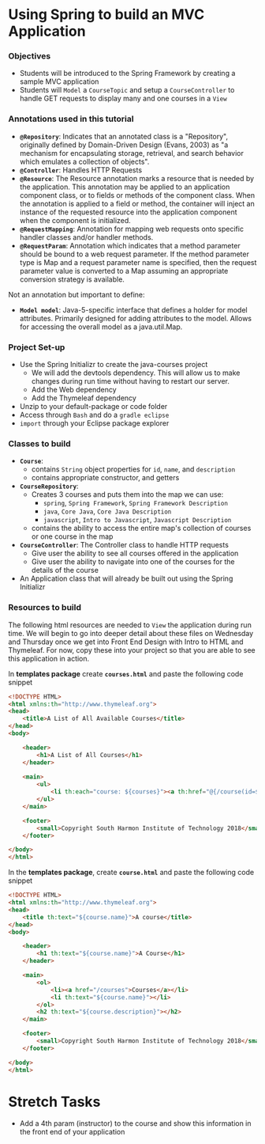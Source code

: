 # Using Spring to build an MVC Application

### Objectives
- Students will be introduced to the Spring Framework by creating a sample MVC application
- Students will `Model` a `CourseTopic` and setup a `CourseController` to handle GET requests to display many and one courses in a `View`

### Annotations used in this tutorial
- **`@Repository`**: Indicates that an annotated class is a "Repository", originally defined by Domain-Driven Design (Evans, 2003) as "a mechanism for encapsulating storage, retrieval, and search behavior which emulates a collection of objects".
- **`@Controller`**: Handles HTTP Requests
- **`@Resource`**: The Resource annotation marks a resource that is needed by the application. This annotation may be applied to an application component class, or to fields or methods of the component class. When the annotation is applied to a field or method, the container will inject an instance of the requested resource into the application component when the component is initialized.
- **`@RequestMapping`**: Annotation for mapping web requests onto specific handler classes and/or handler methods.
- **`@RequestParam`**: Annotation which indicates that a method parameter should be bound to a web request parameter. If the method parameter type is Map and a request parameter name is specified, then the request parameter value is converted to a Map assuming an appropriate conversion strategy is available. 

Not an annotation but important to define:
- **`Model model`**: Java-5-specific interface that defines a holder for model attributes. Primarily designed for adding attributes to the model. Allows for accessing the overall model as a java.util.Map.

### Project Set-up 
- Use the Spring Initializr to create the java-courses project
  - We will add the devtools dependency. This will allow us to make changes during run time without having to restart our server.
  - Add the Web dependency
  - Add the Thymeleaf dependency
- Unzip to your default-package or code folder 
- Access through `Bash` and do a `gradle eclipse`
- `import` through your Eclipse package explorer

### Classes to build
- **`Course`**: 
  - contains `String` object properties for `id`, `name`, and `description`
  - contains appropriate constructor, and getters 
- **`CourseRepository`**: 
	- Creates 3 courses and puts them into the map we can use:
		- `spring`, `Spring Framework`, `Spring Framework Description`
		- `java`, `Core Java`, `Core Java Description`
		- `javascript`, `Intro to Javascript`, `Javascript Description`
 	- contains the ability to access the entire map's collection of courses or one course in the map
- **`CourseController`**: The Controller class to handle HTTP requests
	- Give user the ability to see all courses offered in the application
	- Give user the ability to navigate into one of the courses for the details of the course
- An Application class that will already be built out using the Spring Initializr

### Resources to build

The following html resources are needed to `View` the application during run time. We will begin to go into deeper detail about these files on Wednesday and Thursday once we get into Front End Design with Intro to HTML and Thymeleaf. For now, copy these into your project so that you are able to see this application in action.

In **templates package** create **`courses.html`** and paste the following code snippet
```html
<!DOCTYPE HTML>
<html xmlns:th="http://www.thymeleaf.org">
<head>
	<title>A List of All Available Courses</title>
</head>
<body>

	<header>
		<h1>A List of All Courses</h1>
	</header>
	
	<main>
		<ul>
			<li th:each="course: ${courses}"><a th:href="@{/course(id=${course.id})}" th:text="${course.name}"></a></li>
		</ul>
	</main>

	<footer>
		<small>Copyright South Harmon Institute of Technology 2018</small>
	</footer>

</body>
</html>
```

In the **templates package**, create **`course.html`** and paste the following code snippet
```html
<!DOCTYPE HTML>
<html xmlns:th="http://www.thymeleaf.org">
<head>
	<title th:text="${course.name}">A course</title>
</head>
<body>

	<header>
		<h1 th:text="${course.name}">A Course</h1>
	</header>

	<main>
		<ol>
			<li><a href="/courses">Courses</a></li>
			<li th:text="${course.name}"></li>
		</ol>
		<h2 th:text="${course.description}"></h2>
	</main>

	<footer>
		<small>Copyright South Harmon Institute of Technology 2018</small>
	</footer>

</body>
</html>
```


# Stretch Tasks
- Add a 4th param (instructor) to the course and show this information in the front end of your application
